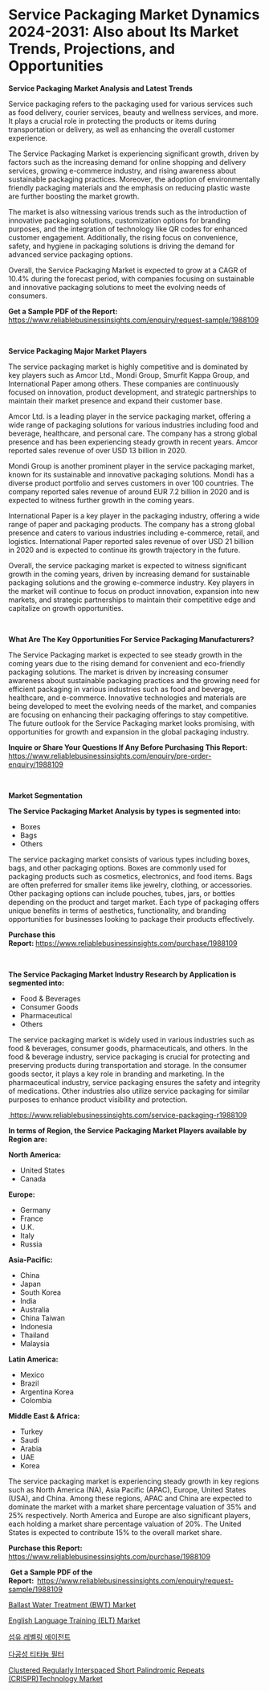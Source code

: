 <p><h1>Service Packaging Market Dynamics 2024-2031: Also about Its Market Trends, Projections, and Opportunities</h1></p><p><strong>Service Packaging Market Analysis and Latest Trends</strong></p>
<p><p>Service packaging refers to the packaging used for various services such as food delivery, courier services, beauty and wellness services, and more. It plays a crucial role in protecting the products or items during transportation or delivery, as well as enhancing the overall customer experience.</p><p>The Service Packaging Market is experiencing significant growth, driven by factors such as the increasing demand for online shopping and delivery services, growing e-commerce industry, and rising awareness about sustainable packaging practices. Moreover, the adoption of environmentally friendly packaging materials and the emphasis on reducing plastic waste are further boosting the market growth.</p><p>The market is also witnessing various trends such as the introduction of innovative packaging solutions, customization options for branding purposes, and the integration of technology like QR codes for enhanced customer engagement. Additionally, the rising focus on convenience, safety, and hygiene in packaging solutions is driving the demand for advanced service packaging options.</p><p>Overall, the Service Packaging Market is expected to grow at a CAGR of 10.4% during the forecast period, with companies focusing on sustainable and innovative packaging solutions to meet the evolving needs of consumers.</p></p>
<p><strong>Get a Sample PDF of the Report:&nbsp;</strong> <a href="https://www.reliablebusinessinsights.com/enquiry/request-sample/1988109">https://www.reliablebusinessinsights.com/enquiry/request-sample/1988109</a></p>
<p>&nbsp;</p>
<p><strong>Service Packaging Major Market Players</strong></p>
<p><p>The service packaging market is highly competitive and is dominated by key players such as Amcor Ltd., Mondi Group, Smurfit Kappa Group, and International Paper among others. These companies are continuously focused on innovation, product development, and strategic partnerships to maintain their market presence and expand their customer base.</p><p>Amcor Ltd. is a leading player in the service packaging market, offering a wide range of packaging solutions for various industries including food and beverage, healthcare, and personal care. The company has a strong global presence and has been experiencing steady growth in recent years. Amcor reported sales revenue of over USD 13 billion in 2020.</p><p>Mondi Group is another prominent player in the service packaging market, known for its sustainable and innovative packaging solutions. Mondi has a diverse product portfolio and serves customers in over 100 countries. The company reported sales revenue of around EUR 7.2 billion in 2020 and is expected to witness further growth in the coming years.</p><p>International Paper is a key player in the packaging industry, offering a wide range of paper and packaging products. The company has a strong global presence and caters to various industries including e-commerce, retail, and logistics. International Paper reported sales revenue of over USD 21 billion in 2020 and is expected to continue its growth trajectory in the future.</p><p>Overall, the service packaging market is expected to witness significant growth in the coming years, driven by increasing demand for sustainable packaging solutions and the growing e-commerce industry. Key players in the market will continue to focus on product innovation, expansion into new markets, and strategic partnerships to maintain their competitive edge and capitalize on growth opportunities.</p></p>
<p>&nbsp;</p>
<p><strong>What Are The Key Opportunities For Service Packaging Manufacturers?</strong></p>
<p><p>The Service Packaging market is expected to see steady growth in the coming years due to the rising demand for convenient and eco-friendly packaging solutions. The market is driven by increasing consumer awareness about sustainable packaging practices and the growing need for efficient packaging in various industries such as food and beverage, healthcare, and e-commerce. Innovative technologies and materials are being developed to meet the evolving needs of the market, and companies are focusing on enhancing their packaging offerings to stay competitive. The future outlook for the Service Packaging market looks promising, with opportunities for growth and expansion in the global packaging industry.</p></p>
<p><strong>Inquire or Share Your Questions If Any Before Purchasing This Report:</strong> <a href="https://www.reliablebusinessinsights.com/enquiry/pre-order-enquiry/1988109">https://www.reliablebusinessinsights.com/enquiry/pre-order-enquiry/1988109</a></p>
<p>&nbsp;</p>
<p><strong>Market Segmentation</strong></p>
<p><strong>The Service Packaging Market Analysis by types is segmented into:</strong></p>
<p><ul><li>Boxes</li><li>Bags</li><li>Others</li></ul></p>
<p><p>The service packaging market consists of various types including boxes, bags, and other packaging options. Boxes are commonly used for packaging products such as cosmetics, electronics, and food items. Bags are often preferred for smaller items like jewelry, clothing, or accessories. Other packaging options can include pouches, tubes, jars, or bottles depending on the product and target market. Each type of packaging offers unique benefits in terms of aesthetics, functionality, and branding opportunities for businesses looking to package their products effectively.</p></p>
<p><strong>Purchase this Report:&nbsp;</strong><a href="https://www.reliablebusinessinsights.com/purchase/1988109">https://www.reliablebusinessinsights.com/purchase/1988109</a></p>
<p>&nbsp;</p>
<p><strong>The Service Packaging Market Industry Research by Application is segmented into:</strong></p>
<p><ul><li>Food & Beverages</li><li>Consumer Goods</li><li>Pharmaceutical</li><li>Others</li></ul></p>
<p><p>The service packaging market is widely used in various industries such as food & beverages, consumer goods, pharmaceuticals, and others. In the food & beverage industry, service packaging is crucial for protecting and preserving products during transportation and storage. In the consumer goods sector, it plays a key role in branding and marketing. In the pharmaceutical industry, service packaging ensures the safety and integrity of medications. Other industries also utilize service packaging for similar purposes to enhance product visibility and protection.</p></p>
<p><a href="https://www.reliablebusinessinsights.com/service-packaging-r1988109">&nbsp;https://www.reliablebusinessinsights.com/service-packaging-r1988109</a></p>
<p><strong>In terms of Region, the Service Packaging Market Players available by Region are:</strong></p>
<p>
    <p> <strong> North America: </strong>
        <ul>
            <li>United States</li>
            <li>Canada</li>
        </ul>
        </p> 
    <p> <strong> Europe: </strong>
        <ul>
            <li>Germany</li>
            <li>France</li>
            <li>U.K.</li>
            <li>Italy</li>
            <li>Russia</li>
        </ul>
        </p> 
    <p> <strong> Asia-Pacific: </strong>
        <ul>
            <li>China</li>
            <li>Japan</li>
            <li>South Korea</li>
            <li>India</li>
            <li>Australia</li>
            <li>China Taiwan</li>
            <li>Indonesia</li>
            <li>Thailand</li>
            <li>Malaysia</li>
        </ul>
        </p> 
    <p> <strong> Latin America: </strong>
        <ul>
            <li>Mexico</li>
            <li>Brazil</li>
            <li>Argentina Korea</li>
            <li>Colombia</li>
        </ul>
        </p> 
    <p> <strong> Middle East & Africa: </strong>
        <ul>
            <li>Turkey</li>
            <li>Saudi</li>
            <li>Arabia</li>
            <li>UAE</li>
            <li>Korea</li>
        </ul>
    </p>
    </p>
<p><p>The service packaging market is experiencing steady growth in key regions such as North America (NA), Asia Pacific (APAC), Europe, United States (USA), and China. Among these regions, APAC and China are expected to dominate the market with a market share percentage valuation of 35% and 25% respectively. North America and Europe are also significant players, each holding a market share percentage valuation of 20%. The United States is expected to contribute 15% to the overall market share.</p></p>
<p><strong>Purchase this Report: </strong><a href="https://www.reliablebusinessinsights.com/purchase/1988109">https://www.reliablebusinessinsights.com/purchase/1988109</a></p>
<p>&nbsp;<strong>Get a Sample PDF of the Report:&nbsp;&nbsp;</strong><a href="https://www.reliablebusinessinsights.com/enquiry/request-sample/1988109">https://www.reliablebusinessinsights.com/enquiry/request-sample/1988109</a></p>
<p><strong></strong></p>
<p><p><a href="https://www.linkedin.com/pulse/ballast-water-treatment-bwt-market-research-report-includes-cpsgc?trackingId=Qc7y4%2F2L%2FcXUvqG36s%2B4LQ%3D%3D">Ballast Water Treatment (BWT) Market</a></p><p><a href="https://github.com/edytherolanlouisejk1miz0wig/Market-Research-Report-List-3/blob/main/english-language-training-elt-market.md">English Language Training (ELT) Market</a></p><p><a href="https://medium.com/@domingowolf2022/%EC%A7%81%EB%AC%BC-%EB%A0%88%EB%B2%A8%EB%A7%81%EC%A0%9C-%EC%8B%9C%EC%9E%A5-2031%EB%85%84%EA%B9%8C%EC%A7%80%EC%9D%98-%ED%8A%B8%EB%A0%8C%EB%93%9C-%EC%98%88%EC%B8%A1-%EB%B0%8F-%EA%B2%BD%EC%9F%81-%EB%B6%84%EC%84%9D-5efef2554932">섬유 레벨링 에이전트</a></p><p><a href="https://medium.com/@wilsonurcotte667s/%EB%8B%A4%EA%B3%B5%EC%84%B1-%ED%8B%B0%ED%83%84-%ED%95%84%ED%84%B0-%EC%8B%9C%EC%9E%A5%EC%9D%80-%EC%8B%9C%EC%9E%A5-%EC%A0%90%EC%9C%A0%EC%9C%A8-%EC%8B%9C%EC%9E%A5-%EB%8F%99%ED%96%A5-%EB%B0%8F-%EC%8B%9C%EC%9E%A5-%EC%84%B1%EC%9E%A5%EC%97%90-%EB%8C%80%ED%95%9C-%EC%A0%95%EB%B3%B4%EB%A5%BC-%EC%A0%9C%EA%B3%B5%ED%95%A9%EB%8B%88%EB%8B%A4-5b98a36302f4">다공성 티타늄 필터</a></p><p><a href="https://github.com/peachesmcdowel1/Market-Research-Report-List-3/blob/main/clustered-regularly-interspaced-short-palindromic-repeats-crisprtechnology-market.md">Clustered Regularly Interspaced Short Palindromic Repeats (CRISPR)Technology Market</a></p></p>